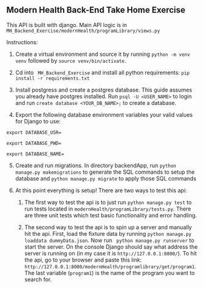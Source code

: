 ## Modern Health Back-End Take Home Exercise

This API is built with django. Main API logic is in `MH_Backend_Exercise/modernHealth/programLibrary/views.py`

Instructions: 

1. Create a virtual environment and source it by running `python -m venv venv` followed by `source venv/bin/activate`.

2. Cd into ` MH_Backend_Exercise` and install all python requirements: `pip install -r requirements.txt`

3. Install postgress and create a postgres database. This guide assumes you already have postgres installed.  Run `psql -U <USER_NAME>` to login and run `create database <YOUR_DB_NAME>;` to create a database. 

4. Export the following database environment variables your valid values for Django to use: 

 `export DATABASE_USR=`

 `export DATABASE_PWD=`

 `export DATABASE_NAME=`


5. Create and run migrations. In directory backendApp, run `python manage.py makemigrations` to generate the SQL commands to setup the database and `python manage.py migrate` to apply those SQL commands

6. At this point everything is setup! There are two ways to test this api: 

    1. The first way to test the api is to just run `python manage.py test` to run tests located in `modernHealth/programLibrary/tests.py`. There are three unit tests which test basic functionality and error handling. 

    2.  The second way to test the api is to spin up a server and manually hit the api. First, load the fixture data by running `python manage.py loaddata dummyData.json`. Now run ` python manage.py runserver` to start the server. On the console Django should say what address the server is running on (in my case it is `http://127.0.0.1:8000/`). To hit the api, go to your browser and paste this link:  `http://127.0.0.1:8000/modernHealth/programlibrary/get/program1`. The last variable (`program1`) is the name of the program you want to search for.  
